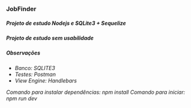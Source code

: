 <h3> JobFinder </h3>
<em/>
<h5>Projeto de estudo Nodejs e SQLite3 + Sequelize</h5>

<h5> Projeto de estudo sem usabilidade </h5>

<h5> Observações </h5>
<ul>
  <li> Banco: SQLITE3 </li>
  <li> Testes: Postman </li>
  <li> View Engine: Handlebars </li>
</ul>

Comando para instalar dependências: npm install
Comando para iniciar: npm run dev
